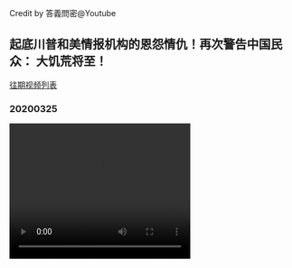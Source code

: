 Credit by 答義問密@Youtube
## 起底川普和美情报机构的恩怨情仇！再次警告中国民众： 大饥荒将至！
[往期视频列表](/答義問密/list.html)
### 20200325
<video width="320" height="240" controls>
  <source src="/答義問密/videos/20200325_uHQyZBixFro-split-001.mp4" type="video/mp4">
</video>
